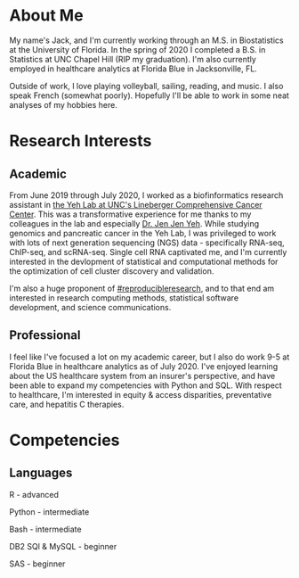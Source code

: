 # About Me 

My name's Jack, and I'm currently working through an M.S. in Biostatistics at the University of Florida. In the spring of 2020 I completed a B.S. in Statistics at UNC Chapel Hill (RIP my graduation). I'm also currently employed in healthcare analytics at Florida Blue in Jacksonville, FL. 

Outside of work, I love playing volleyball, sailing, reading, and music. I also speak French (somewhat poorly). Hopefully I'll be able to work in some neat analyses of my hobbies here. 

# Research Interests
## Academic 
From June 2019 through July 2020, I worked as a biofinformatics research assistant in [the Yeh Lab at UNC's Lineberger Comprehensive Cancer Center](https://unclineberger.org/yehlab/). This was a transformative experience for me thanks to my colleagues in the lab and especially [Dr. Jen Jen Yeh](https://endeavors.unc.edu/the-synergistic-scientist/). While studying genomics and pancreatic cancer in the Yeh Lab, I was privileged to work with lots of next generation sequencing (NGS) data - specifically RNA-seq, ChIP-seq, and scRNA-seq. Single cell RNA captivated me, and I'm currently interested in the devlopment of statistical and computational methods for the optimization of cell cluster discovery and validation.

I'm also a huge proponent of [\#reproducibleresearch](https://twitter.com/search?q=%23reproducibleresearch&src=typed_query), and to that end am interested in research computing methods, statistical software development, and science communications.  


## Professional 
I feel like I've focused a lot on my academic career, but I also do work 9-5 at Florida Blue in healthcare analytics as of July 2020. I've enjoyed learning about the US healthcare system from an insurer's perspective, and have been able to expand my competencies with Python and SQL. With respect to healthcare, I'm interested in equity & access disparities, preventative care, and hepatitis C therapies. 

# Competencies
## Languages 

R - advanced

Python - intermediate

Bash - intermediate

DB2 SQl & MySQL - beginner 

SAS - beginner


